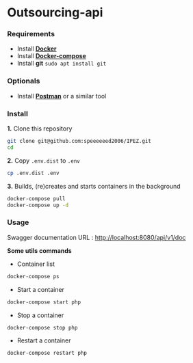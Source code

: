 # Outsourcing-api

### Requirements

- Install [**Docker**](https://docs.docker.com/install/linux/docker-ce/ubuntu/#extra-steps-for-aufs)
- Install [**Docker-compose**](http://docs.docker.com/compose/install/)
- Install **git** `sudo apt install git`
 
### Optionals

- Install [**Postman**](https://www.getpostman.com/apps) or a similar tool

### Install

**1.** Clone this repository
```bash
git clone git@github.com:speeeeeed2006/IPEZ.git
cd 
```

**2.** Copy `.env.dist` to `.env`
```bash
cp .env.dist .env
```

**3.** Builds, (re)creates and starts containers in the background
```bash
docker-compose pull
docker-compose up -d
```

### Usage
Swagger documentation URL : [http://localhost:8080/api/v1/doc](http://localhost:8080/api/v1/doc)

**Some utils commands**

- Container list
```bash
docker-compose ps
```

- Start a container
```bash
docker-compose start php
```

- Stop a container
```bash
docker-compose stop php
```

- Restart a container
```bash
docker-compose restart php
```
